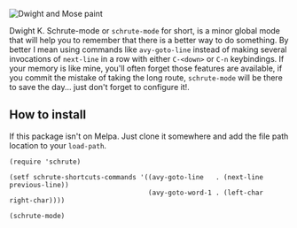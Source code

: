 ![Dwight and Mose paint](http://i.imgur.com/Yp1sxel.jpg)

Dwight K. Schrute-mode or `schrute-mode` for short, is a minor global mode that will help you to remember that there is a better way to do something. By better I mean using commands like `avy-goto-line` instead of making several invocations of `next-line` in a row with either `C-<down>` or `C-n` keybindings. If your memory is like mine, you'll often forget those features are available, if you commit the mistake of taking the long route, `schrute-mode` will be there to save the day... just don't forget to configure it!.

## How to install

If this package isn't on Melpa. Just clone it somewhere and add the file path location to your `load-path`.

    (require 'schrute)

    (setf schrute-shortcuts-commands '((avy-goto-line   . (next-line previous-line))
                                       (avy-goto-word-1 . (left-char right-char))))

    (schrute-mode)
